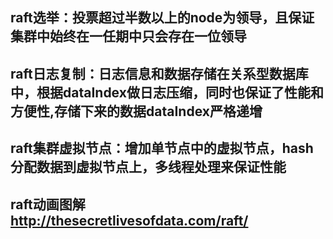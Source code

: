 ## raft选举：投票超过半数以上的node为领导，且保证集群中始终在一任期中只会存在一位领导
## raft日志复制：日志信息和数据存储在关系型数据库中，根据dataIndex做日志压缩，同时也保证了性能和方便性,存储下来的数据dataIndex严格递增
## raft集群虚拟节点：增加单节点中的虚拟节点，hash分配数据到虚拟节点上，多线程处理来保证性能
## raft动画图解  http://thesecretlivesofdata.com/raft/